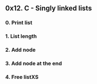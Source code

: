 ## 0x12. C - Singly linked lists

### 0. Print list

### 1. List length

### 2. Add node

### 3. Add node at the end

### 4. Free listXS